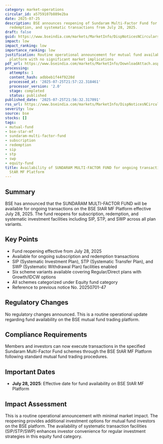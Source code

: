 ```yaml
---
category: market-operations
circular_id: a5759107b889e2ba
date: 2025-07-25
description: BSE announces reopening of Sundaram Multi-Factor Fund for ongoing subscription,
  redemption, and systematic transactions from July 28, 2025.
draft: false
guid: https://www.bseindia.com/markets/MarketInfo/DispNoticesNCirculars.aspx?Noticeid={1CEE2312-1A65-4851-99C2-FA5E6D6DAED0}&noticeno=20250725-15&dt=07/25/2025&icount=15&totcount=69&flag=0
impact: low
impact_ranking: low
importance_ranking: low
justification: Routine operational announcement for mutual fund availability on trading
  platform with no significant market implications
pdf_url: https://www.bseindia.com/markets/MarketInfo/DownloadAttach.aspx?id=20250725-15&attachedId=
processing:
  attempts: 1
  content_hash: adbbeb1f44f9228d
  processed_at: '2025-07-25T21:57:22.318461'
  processor_version: '2.0'
  stage: completed
  status: published
published_date: '2025-07-25T21:56:32.317091'
rss_url: https://www.bseindia.com/markets/MarketInfo/DispNoticesNCirculars.aspx?Noticeid={1CEE2312-1A65-4851-99C2-FA5E6D6DAED0}&noticeno=20250725-15&dt=07/25/2025&icount=15&totcount=69&flag=0
severity: low
source: bse
stocks: []
tags:
- mutual-fund
- bse-star-mf
- sundaram-multi-factor-fund
- subscription
- redemption
- sip
- stp
- swp
- equity-fund
title: Availability of SUNDARAM MULTI-FACTOR FUND for ongoing transactions on BSE
  StAR MF Platform
---
```


## Summary

BSE has announced that the SUNDARAM MULTI-FACTOR FUND will be available for ongoing transactions on the BSE StAR MF Platform effective July 28, 2025. The fund reopens for subscription, redemption, and systematic investment facilities including SIP, STP, and SWP across all plan variants.

## Key Points

- Fund reopening effective from July 28, 2025
- Available for ongoing subscription and redemption transactions
- SIP (Systematic Investment Plan), STP (Systematic Transfer Plan), and SWP (Systematic Withdrawal Plan) facilities enabled
- Six scheme variants available covering Regular/Direct plans with Growth/IDCW options
- All schemes categorized under Equity fund category
- Reference to previous notice No. 20250701-47

## Regulatory Changes

No regulatory changes announced. This is a routine operational update regarding fund availability on the BSE mutual fund trading platform.

## Compliance Requirements

Members and investors can now execute transactions in the specified Sundaram Multi-Factor Fund schemes through the BSE StAR MF Platform following standard mutual fund trading procedures.

## Important Dates

- **July 28, 2025**: Effective date for fund availability on BSE StAR MF Platform

## Impact Assessment

This is a routine operational announcement with minimal market impact. The reopening provides additional investment options for mutual fund investors on the BSE platform. The availability of systematic transaction facilities (SIP/STP/SWP) enhances investor convenience for regular investment strategies in this equity fund category.
